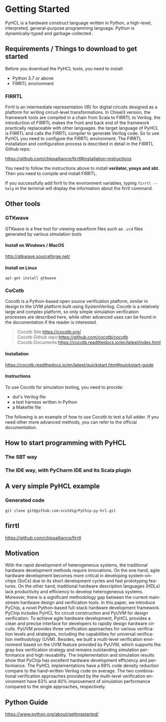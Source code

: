 # Getting Started

PyHCL is a hardware construct language written in Python, a high-level, interpreted, general-purpose programming language. Python is dynamically-typed and garbage-collected . 

## Requirements / Things to download to get started

Before you download the PyHCL tools, you need to install:
* Python 3.7 or above
* FIRRTL environment

### FIRRTL
Firrtl is an intermediate representation (IR) for digital circuits designed as a platform for writing circuit-level transformations. In Chisel3 version, the framework tools are compiled in a chain from Scala to FIRRTL to Verilog. the introduction of FIRRTL makes the front and back end of the framework practically replaceable with other languages. the target language of PyHCL is FIRRTL and calls the FIRRTL compiler to generate Verilog code. So to use PyHCL you need to configure the FIRRTL environment.
The FIRRTL installation and configuration process is described in detail in the FIRRTL Github repo:

<https://github.com/chipsalliance/firrtl#installation-instructions>

You need to follow the instructions above to install **verilator, yosys and sbt.** Then you need to compile and install FIRRTL.

If you successfully add firrtl to the environment variables, typing `firrtl --help` in the terminal will display the information about the firrtl command.

## Other tools
### GTKwave
GTKwave is a free tool for viewing waveform files such as `.vcd` files generated by various simulation tools
#### Install on Windows / MacOS
<http://gtkwave.sourceforge.net/>
#### Install on Linux
```
apt-get install gtkwave
```
### CoCotb
Cocotb is a Python-based open source verification platform, similar in design to the UVM platform built using SystemVerilog. Cocotb is a relatively large and complex platform, so only simple simulation verification processes are described here, while other advanced uses can be found in the documentation if the reader is interested.

> Cocotb Site:<https://cocotb.org/> \
> Cocotb Github repo:<https://github.com/cocotb/cocotb> \
> Cocotb Documents:<https://cocotb.readthedocs.io/en/latest/index.html>

#### Installation
<https://cocotb.readthedocs.io/en/latest/quickstart.html#quickstart-guide>
#### Instructions
To use Cocotb for simulation testing, you need to provide: 
* dut's Verilog file
* a test harness written in Python
* a Makefile file

The following is an example of how to use Cocotb to test a full adder. If you need other more advanced methods, you can refer to the official documentation.


## How to start programming with PyHCL
### The SBT way
### The IDE way, with PyCharm IDE and its Scala plugin
## A very simple PyHCL example
### Generated code



```shell
git clone git@github.com:scutdig/PyChip-py-hcl.git
```

## firrtl
https://github.com/chipsalliance/firrtl

## Motivation

With the rapid development of heterogeneous systems, the traditional hardware development methods require innovations. On the one hand, agile hardware development becomes more critical in developing system-on-chips (SoCs) due to its short development cycles and fast prototyping fea-tures. On the other hand, traditional hardware description languages (HDLs) lack productivity and efﬁciency to develop heterogeneous systems. Moreover, there is a significant methodology gap between the current main-stream hardware design and verification tools. In this paper, we introduce PyChip, a novel Python-based full-stack hardware development framework. PyChip includes PyHCL for circuit construction and PyUVM for design verification. To achieve agile hardware development, PyHCL provides a clean and precise interface for developers to rapidly design hardware cir-cuits. PyUVM provides three verification approaches for various verifica-tion levels and strategies, including the capabilities for universal verifica-tion methodology (UVM). Besides, we built a multi-level verification envi-ronment based on the UVM feature provided by PyUVM, which supports the gray-box verification strategy and remains outstanding simulation per-formance and high reusability. The implementation and simulation results show that PyChip has excellent hardware development efficiency and per-formance. The PyHCL implementations have a 69% code density reduction compare to the hand-written Verilog code on average. The two combina-tional verification approaches provided by the multi-level verification en-vironment have 63% and 40% improvement of simulation performance compared to the single approaches, respectively.

## Python Guide
https://www.python.org/about/gettingstarted/










